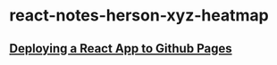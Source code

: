 # react-notes-herson-xyz-heatmap

## [Deploying a React App to Github Pages](https://github.com/gitname/react-gh-pages)
